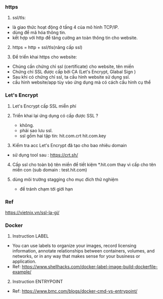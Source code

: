 ### https
1. ssl/tls:
- là giao thức hoạt động ở tầng 4 của mô hình TCP/IP.
- dùng để mã hóa thông tin.
- kết hợp với http để tăng cường an toàn thông tin cho website.

2. https = http + ssl/tls(nâng cấp ssl)

3. Để triển khai https cho website:
  - Chúng cần chứng chỉ ssl (certificate) cho website, tên miền
  - Chứng chỉ SSL được cấp bởi CA (Let's Encrypt, Glabal Sign )
  - Sau khi có chứng chỉ ssl, ta cấu hình website sử dụng ssl.
  - cấu hình website/app tùy vào ứng dụng mà có cách cấu hình cụ thể

### Let's Encrypt
1. Let's Encrypt cấp SSL miễn phí
2. Triển khai lại ứng dụng có cấp được SSL ?
   - không.
   - phải sao lưu ssl.
   - ssl gồm hai tập tin:
     hit.com.crt
     hit.com.key

3. Kiểm tra acc Let's Encrypt đã tạo cho bao nhiêu domain
  - sử dụng tool sau : https://crt.sh/

4. Cấp ssl cho toàn bộ tên miền để tiết kiệm
  *.hit.com thay vì cấp cho tên miền con (sub domain : test.hit.com)

5. dùng môi trường stagging cho mục đích thử nghiệm
   - để tránh chạm tới giới hạn

### Ref
https://vietnix.vn/ssl-la-gi/

### Docker
1. Instruction LABEL
- You can use labels to organize your images, record licensing information, annotate relationships between containers, volumes, and networks, or in any way that makes sense for your business or application.
- Ref: https://www.shellhacks.com/docker-label-image-build-dockerfile-example/

2. Instruction ENTRYPOINT
- Ref: https://www.bmc.com/blogs/docker-cmd-vs-entrypoint/

